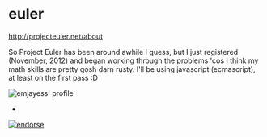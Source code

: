 # euler
http://projecteuler.net/about

So Project Euler has been around awhile I guess, but I just registered (November, 2012) and began working through the problems 'cos I think my math skills are pretty gosh darn rusty. I'll be using javascript (ecmascript), at least on the first pass :D

![emjayess' profile](http://projecteuler.net/profile/emjayess.png)

-
[![endorse](http://api.coderwall.com/emjayess/endorsecount.png)](http://coderwall.com/emjayess)
